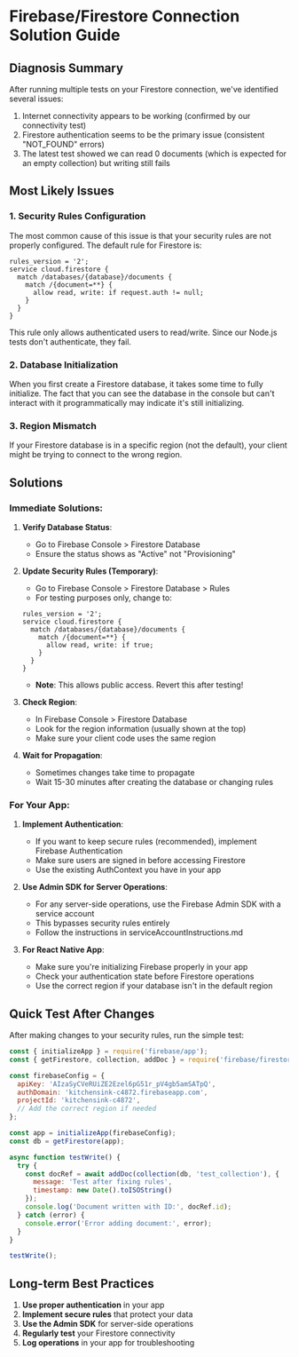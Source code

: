 # Firebase/Firestore Connection Solution Guide

## Diagnosis Summary

After running multiple tests on your Firestore connection, we've identified several issues:

1. Internet connectivity appears to be working (confirmed by our connectivity test)
2. Firestore authentication seems to be the primary issue (consistent "NOT_FOUND" errors)
3. The latest test showed we can read 0 documents (which is expected for an empty collection) but writing still fails

## Most Likely Issues

### 1. Security Rules Configuration

The most common cause of this issue is that your security rules are not properly configured. The default rule for Firestore is:

```
rules_version = '2';
service cloud.firestore {
  match /databases/{database}/documents {
    match /{document=**} {
      allow read, write: if request.auth != null;
    }
  }
}
```

This rule only allows authenticated users to read/write. Since our Node.js tests don't authenticate, they fail.

### 2. Database Initialization

When you first create a Firestore database, it takes some time to fully initialize. The fact that you can see the database in the console but can't interact with it programmatically may indicate it's still initializing.

### 3. Region Mismatch

If your Firestore database is in a specific region (not the default), your client might be trying to connect to the wrong region.

## Solutions

### Immediate Solutions:

1. **Verify Database Status**: 
   - Go to Firebase Console > Firestore Database
   - Ensure the status shows as "Active" not "Provisioning"

2. **Update Security Rules (Temporary)**:
   - Go to Firebase Console > Firestore Database > Rules
   - For testing purposes only, change to:
   ```
   rules_version = '2';
   service cloud.firestore {
     match /databases/{database}/documents {
       match /{document=**} {
         allow read, write: if true;
       }
     }
   }
   ```
   - **Note**: This allows public access. Revert this after testing!

3. **Check Region**:
   - In Firebase Console > Firestore Database
   - Look for the region information (usually shown at the top)
   - Make sure your client code uses the same region

4. **Wait for Propagation**:
   - Sometimes changes take time to propagate
   - Wait 15-30 minutes after creating the database or changing rules

### For Your App:

1. **Implement Authentication**:
   - If you want to keep secure rules (recommended), implement Firebase Authentication
   - Make sure users are signed in before accessing Firestore
   - Use the existing AuthContext you have in your app

2. **Use Admin SDK for Server Operations**:
   - For any server-side operations, use the Firebase Admin SDK with a service account
   - This bypasses security rules entirely
   - Follow the instructions in serviceAccountInstructions.md

3. **For React Native App**:
   - Make sure you're initializing Firebase properly in your app
   - Check your authentication state before Firestore operations
   - Use the correct region if your database isn't in the default region

## Quick Test After Changes

After making changes to your security rules, run the simple test:

```javascript
const { initializeApp } = require('firebase/app');
const { getFirestore, collection, addDoc } = require('firebase/firestore');

const firebaseConfig = {
  apiKey: 'AIzaSyCVeRUiZE2Ezel6pG51r_pV4gb5amSATpQ',
  authDomain: 'kitchensink-c4872.firebaseapp.com',
  projectId: 'kitchensink-c4872',
  // Add the correct region if needed
};

const app = initializeApp(firebaseConfig);
const db = getFirestore(app);

async function testWrite() {
  try {
    const docRef = await addDoc(collection(db, 'test_collection'), {
      message: 'Test after fixing rules',
      timestamp: new Date().toISOString()
    });
    console.log('Document written with ID:', docRef.id);
  } catch (error) {
    console.error('Error adding document:', error);
  }
}

testWrite();
```

## Long-term Best Practices

1. **Use proper authentication** in your app
2. **Implement secure rules** that protect your data
3. **Use the Admin SDK** for server-side operations
4. **Regularly test** your Firestore connectivity
5. **Log operations** in your app for troubleshooting 